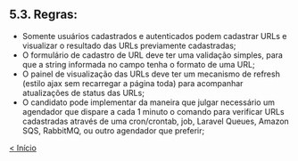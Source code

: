 ## 5.3. Regras:
* Somente usuários cadastrados e autenticados podem cadastrar URLs e visualizar o resultado das URLs previamente cadastradas;
* O formulário de cadastro de URL deve ter uma validação simples, para que a string informada no campo tenha o formato de uma URL;
* O painel de visualização das URLs deve ter um mecanismo de refresh (estilo ajax sem recarregar a página toda) para acompanhar atualizações de status das URLs;
* O candidato pode implementar da maneira que julgar necessário um agendador que dispare a cada 1 minuto o comando para verificar URLs cadastradas através de uma cron/crontab, job, Laravel Queues, Amazon SQS, RabbitMQ, ou outro agendador que preferir;

[< Início](../../README.md)
